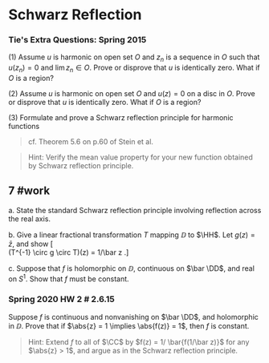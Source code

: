 # Schwarz Reflection

### Tie's Extra Questions: Spring 2015


(1) Assume $u$ is harmonic on open set $O$ and $z_n$ is a sequence
in $O$ such that $u(z_n) = 0$ and $\lim z_n \in O$. Prove or
disprove that $u$ is identically zero. What if $O$ is a region?

(2) Assume $u$ is harmonic on open set $O$ and $u(z) = 0$ on a
disc in $O$. Prove or disprove that $u$ is identically zero. What if
$O$ is a region?

(3) Formulate and prove a Schwarz reflection principle for
harmonic functions

> cf. Theorem 5.6 on p.60 of Stein et al.

> Hint: Verify the mean value property for your new function obtained by
Schwarz reflection principle.

## 7 #work

a. 
State the standard Schwarz reflection principle involving reflection across the real axis.

b. 
Give a linear fractional transformation $T$ mapping $\DD$ to $\HH$.
Let $g(z) = \bar z$, and show
\[  
(T^{-1} \circ g \circ T)(z) = 1/\bar z
.\]

c.
Suppose that $f$ is holomorphic on $\DD$, continuous on $\bar \DD$, and real on $S^1$.
Show that $f$ must be constant.

### Spring 2020 HW 2 #  2.6.15

Suppose $f$ is continuous and nonvanishing on $\bar \DD$, and holomorphic in $\DD$.
Prove that if $\abs{z} = 1 \implies \abs{f(z)} = 1$, then $f$ is constant.

> Hint: Extend $f$ to all of $\CC$ by $f(z) = 1/ \bar{f(1/\bar z)}$ for any $\abs{z} > 1$, and argue as in the Schwarz reflection principle.

